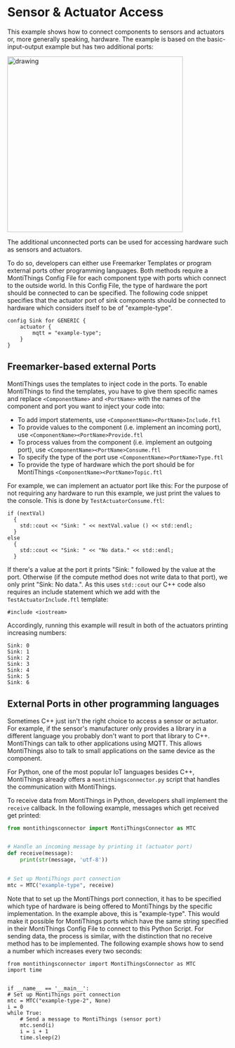 <!-- (c) https://github.com/MontiCore/monticore -->
# Sensor & Actuator Access

This example shows how to connect components to sensors and actuators or, more
generally speaking, hardware.
The example is based on the basic-input-output example but has two additional
ports:

<img src="../../docs/SensorActuatorAccess.png" alt="drawing" width="400px"/>

The additional unconnected ports can be used for accessing hardware such as 
sensors and actuators.

To do so, developers can either use Freemarker Templates or program external ports
other programming languages. Both methods require a MontiThings Config File for each
component type with ports which connect to the outside world. In this Config File,
the type of hardware the port should be connected to can be specified. 
The following code snippet specifies that the actuator port of sink components
should be connected to hardware which considers itself to be of "example-type".

```
config Sink for GENERIC {
    actuator {
        mqtt = "example-type";
    }
}
```


## Freemarker-based external Ports

MontiThings uses the templates to inject code in the ports.
To enable MontiThings to find the templates, you have to give them specific 
names and replace `<ComponentName>` and `<PortName>` with the names of the 
component and port you want to inject your code into: 
- To add import statements, use `<ComponentName><PortName>Include.ftl`
- To provide values to the component (i.e. implement an incoming port), 
use `<ComponentName><PortName>Provide.ftl`
- To process values from the component (i.e. implement an outgoing port), 
use `<ComponentName><PortName>Consume.ftl`
- To specify the type of the port use `<ComponentName><PortName>Type.ftl`
- To provide the type of hardware which the port should be for MontiThings
`<ComponentName><PortName>Topic.ftl`

For example, we can implement an actuator port like this: 
For the purpose of not requiring any hardware to run this example, we just print
the values to the console.
This is done by `TestActuatorConsume.ftl`:
```
if (nextVal)
  {
    std::cout << "Sink: " << nextVal.value () << std::endl;
  }
else
  { 
    std::cout << "Sink: " << "No data." << std::endl; 
  }
```
If there's a value at the port it prints "Sink: " followed by the value at the 
port. 
Otherwise (if the compute method does not write data to that port), we only 
print "Sink: No data.".
As this uses `std::cout` our C++ code also requires an include statement which
we add with the `TestActuatorInclude.ftl` template:
```
#include <iostream>
```

Accordingly, running this example will result in both of the actuators printing
increasing numbers:
```
Sink: 0
Sink: 1
Sink: 2
Sink: 3
Sink: 4
Sink: 5
Sink: 6
```

## External Ports in other programming languages

Sometimes C++ just isn't the right choice to access a sensor or actuator.
For example, if the sensor's manufacturer only provides a library in a
different language you probably don't want to port that library to C++.
MontiThings can talk to other applications using MQTT.
This allows MontiThings also to talk to small applications on the same
device as the component.

For Python, one of the most popular IoT languages besides C++,
MontiThings already offers a `montithingsconnector.py` script that
handles the communication with MontiThings.

To receive data from MontiThings in Python, developers shall implement
the `receive` callback. In the following example, messages which get received 
get printed:
```Python
from montithingsconnector import MontiThingsConnector as MTC


# Handle an incoming message by printing it (actuator port)
def receive(message):
    print(str(message, 'utf-8'))


# Set up MontiThings port connection
mtc = MTC("example-type", receive)
```

Note that to set up the MontiThings port connection, it has to be specified which
type of hardware is being offered to MontiThings by the specific implementation.
In the example above, this is "example-type". This would make it possible for
MontiThings ports which have the same string specified in their MontiThings Config
File to connect to this Python Script. For sending data, the process is similar, with
the distinction that no receive method has to be implemented.
The following example shows how to send a number which increases every two seconds:

```
from montithingsconnector import MontiThingsConnector as MTC
import time


if __name__ == '__main__':
# Set up MontiThings port connection
mtc = MTC("example-type-2", None)
i = 0
while True:
    # Send a message to MontiThings (sensor port)
    mtc.send(i)
    i = i + 1
    time.sleep(2)
```